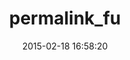 ---
layout: post
title:  "permalink_fu"
repo:   "goncalossilva/permalink_fu"
date:   2015-02-18 16:58:20
gemurl: http://github.com/goncalossilva/permalink_fu
---